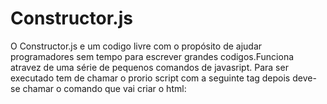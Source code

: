 # Constructor.js

O Constructor.js e um codigo livre com o propósito 
de ajudar programadores sem tempo para escrever 
grandes codigos.Funciona atravez de uma série de 
pequenos comandos de javasript. Para ser executado
tem de chamar o prorio script com a seguinte tag <script src="constructor.js"></script>
depois deve-se chamar o comando que vai criar o html:

<script>
var builder = new build();
var char = new char();

/*builder*/
builder.audio("src");
builder.img("src", "alt");
builder.p("text");
builder.video("src");
builder.small("text");
builder.center("text");
builder.input("type", "value", "name");
builder.textarea("text");
builder.b();
builder.hr();
  
/*char*/
char.space();
</script>
